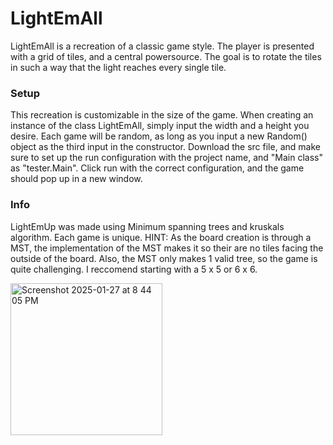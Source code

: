 # LightEmAll
LightEmAll is a recreation of a classic game style. The player is presented with a grid of tiles, and a central powersource. The goal is to rotate the tiles in such a way that the light reaches every single tile. 

### Setup
This recreation is customizable in the size of the game. When creating an instance of the class LightEmAll, simply input the width and a height you desire. Each game will be random, as long as you input a new Random() object as the third input in the constructor. Download the src file, and make sure to set up the run configuration with the project name, and "Main class" as "tester.Main". Click run with the correct configuration, and the game should pop up in a new window.

### Info
LightEmUp was made using Minimum spanning trees and kruskals algorithm. Each game is unique. HINT: As the board creation is through a MST, the implementation of the MST makes it so their are no tiles facing the outside of the board. 
Also, the MST only makes 1 valid tree, so the game is quite challenging. I reccomend starting with a 5 x 5 or 6 x 6.


<img width="243" alt="Screenshot 2025-01-27 at 8 44 05 PM" src="https://github.com/user-attachments/assets/b760331c-d82d-471f-8c70-c0fcf5e1eedd" />
